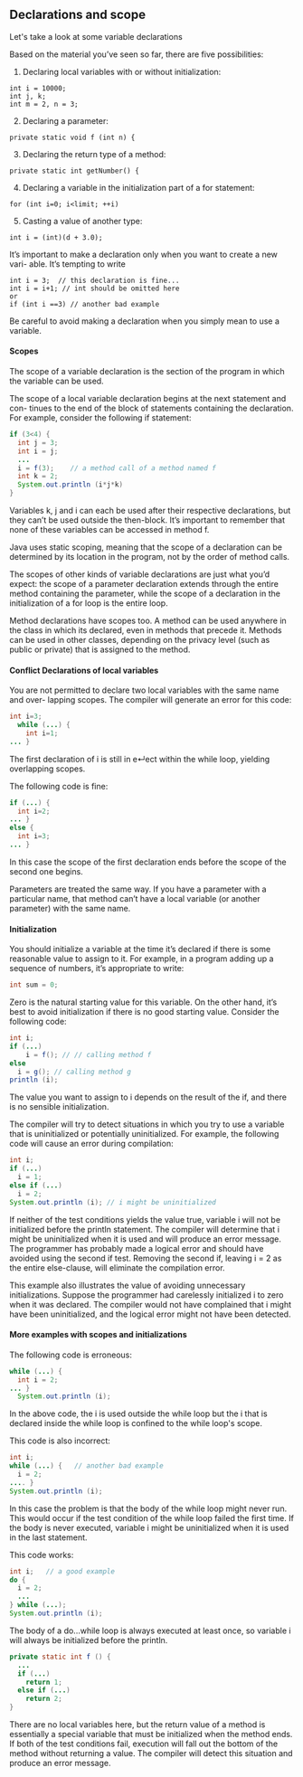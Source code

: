 ## Declarations and scope

Let's take a look at some variable declarations

Based on the material you’ve seen so far, there are five possibilities:

1. Declaring local variables with or without initialization:
```
int i = 10000;
int j, k;
int m = 2, n = 3;
```

2. Declaring a parameter:
```
private static void f (int n) {
```
3. Declaring the return type of a method:
```
private static int getNumber() {
```
4. Declaring a variable in the initialization part of a for statement:
```
for (int i=0; i<limit; ++i)
```
5. Casting a value of another type:
```
int i = (int)(d + 3.0);
```

It’s important to make a declaration only when you want to create a new vari- able. It’s tempting to write
```
int i = 3;  // this declaration is fine...
int i = i+1; // int should be omitted here
or
if (int i ==3) // another bad example
```

Be careful to avoid making a declaration when you simply mean to use a variable.

#### Scopes

The scope of a variable declaration is the section of the program in which the variable can be used.

The scope of a local variable declaration begins at the next statement and con- tinues to the end of the block of statements containing the declaration. For example, consider the following if statement:

```java
if (3<4) {
  int j = 3;
  int i = j;
  ...
  i = f(3);    // a method call of a method named f
  int k = 2;
  System.out.println (i*j*k)
}
```

Variables k, j and i can each be used after their respective declarations, but they can’t be used outside the then-block. It’s important to remember that none of these variables can be accessed in method f.

Java uses static scoping, meaning that the scope of a declaration can be determined by its location in the program, not by the order of method calls.


The scopes of other kinds of variable declarations are just what you’d expect: the scope of a parameter declaration extends through the entire method containing the parameter, while the scope of a declaration in the initialization of a for loop is the entire loop.

Method declarations have scopes too. A method can be used anywhere in the class in which its declared, even in methods that precede it. Methods can be used in other classes, depending on the privacy level (such as public or private) that is assigned to the method.


#### Conflict Declarations of local variables

You are not permitted to declare two local variables with the same name and over- lapping scopes. The compiler will generate an error for this code:
```java
int i=3;
  while (...) {
    int i=1;
... }
```

The first declaration of i is still in e↵ect within the while loop, yielding overlapping scopes.


The following code is fine:
```java
if (...) {
  int i=2;
... }
else {
  int i=3;
... }
```

In this case the scope of the first declaration ends before the scope of the second one begins.

Parameters are treated the same way. If you have a parameter with a particular name, that method can’t have a local variable (or another parameter) with the same name.

#### Initialization

You should initialize a variable at the time it’s declared if there is some reasonable value to assign to it. For example, in a program adding up a sequence of numbers, it’s appropriate to write:
```java
int sum = 0;
```

Zero is the natural starting value for this variable. On the other hand, it’s best to avoid initialization if there is no good starting value. Consider the following code:

```java
int i;
if (...)
    i = f(); // // calling method f
else
  i = g(); // calling method g
println (i);
```

The value you want to assign to i depends on the result of the if, and there is no sensible initialization.



The compiler will try to detect situations in which you try to use a variable that is uninitialized or potentially uninitialized. For example, the following code will cause an error during compilation:
```java
int i;
if (...)
  i = 1;
else if (...)
  i = 2;
System.out.println (i); // i might be uninitialized
```

If neither of the test conditions yields the value true, variable i will not be initialized before the println statement. The compiler will determine that i might be uninitialized when it is used and will produce an error message. The programmer has probably made a logical error and should have avoided using the second if test. Removing the second if, leaving i = 2 as the entire else-clause, will eliminate the compilation error.

This example also illustrates the value of avoiding unnecessary initializations. Suppose the programmer had carelessly initialized i to zero when it was declared. The compiler would not have complained that i might have been uninitialized, and the logical error might not have been detected.


#### More examples with scopes and initializations

The following code is erroneous:
```java
while (...) {
  int i = 2;
... }
  System.out.println (i);
```

In the above code, the i is used outside the while loop but the i that is declared inside the while loop is confined to the while loop's scope.

This code is also incorrect:
```java
int i;   
while (...) {   // another bad example
  i = 2;
.... }
System.out.println (i);
```

In this case the problem is that the body of the while loop might never run. This would occur if the test condition of the while loop failed the first time. If the body is never executed, variable i might be uninitialized when it is used in the last statement.

This code works:
```java
int i;   // a good example
do {
  i = 2;
  ...
} while (...);
System.out.println (i);
```

The body of a do...while loop is always executed at least once, so variable i will always be initialized before the println.

```java
private static int f () {
  ...
  if (...)
    return 1;
  else if (...)
    return 2;
}
```

There are no local variables here, but the return value of a method is essentially a special variable that must be initialized when the method ends. If both of the test conditions fail, execution will fall out the bottom of the method without returning a value. The compiler will detect this situation and produce an error message.

